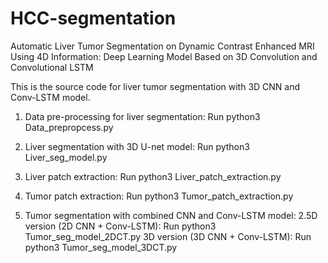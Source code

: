 # HCC-segmentation
Automatic Liver Tumor Segmentation on Dynamic Contrast Enhanced MRI Using 4D Information: Deep Learning Model Based on 3D Convolution and Convolutional LSTM

This is the source code for liver tumor segmentation with 3D CNN and Conv-LSTM model.

1. Data pre-processing for liver segmentation: 
Run python3 Data_prepropcess.py

2. Liver segmentation with 3D U-net model: 
Run python3 Liver_seg_model.py

3. Liver patch extraction:
Run python3 Liver_patch_extraction.py

4. Tumor patch extraction:
Run python3 Tumor_patch_extraction.py

5. Tumor segmentation with combined CNN and Conv-LSTM model:
2.5D version (2D CNN + Conv-LSTM): Run python3 Tumor_seg_model_2DCT.py
3D version (3D CNN + Conv-LSTM): Run python3 Tumor_seg_model_3DCT.py
